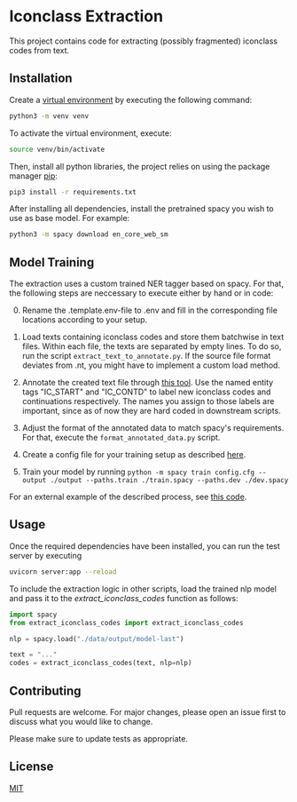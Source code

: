 # Iconclass Extraction

This project contains code for extracting (possibly fragmented)
iconclass codes from text.

## Installation

Create a [virtual environment](https://docs.python.org/3/library/venv.html)
by executing the following command:

```bash
python3 -m venv venv
```

To activate the virtual environment, execute:

```bash
source venv/bin/activate
```

Then, install all python libraries, the project relies on using
the package manager [pip](https://pip.pypa.io/en/stable/):

```bash
pip3 install -r requirements.txt
```

After installing all dependencies, install the pretrained
spacy you wish to use as base model.
For example:

```bash
python3 -m spacy download en_core_web_sm
```

## Model Training

The extraction uses a custom trained NER tagger based
on spacy. For that, the following steps are neccessary
to execute either by hand or in code:

0. Rename the .template.env-file to .env and fill in
   the corresponding file locations according to your
   setup.

1. Load texts containing iconclass codes and store them
   batchwise in text files. Within each file, the texts
   are separated by empty lines. To do so, run the
   script `extract_text_to_annotate.py`. If the source
   file format deviates from .nt, you might have to
   implement a custom load method.

2. Annotate the created text file through
   [this tool](https://tecoholic.github.io/ner-annotator/).
   Use the named entity tags "IC_START" and "IC_CONTD" to label new
   iconclass codes and continuations respectively.
   The names you assign to those labels are important,
   since as of now they are hard coded in downstream scripts.

3. Adjust the format of the annotated data to match
   spacy's requirements. For that, execute the `format_annotated_data.py` script.

4. Create a config file for your training setup as described
   [here](https://spacy.io/usage/training#quickstart).

5. Train your model by running
   `python -m spacy train config.cfg --output ./output --paths.train ./train.spacy --paths.dev ./dev.spacy`

For an external example of the described process,
see [this code](https://github.com/dreji18/NER-Training-Spacy-3.0/blob/main/NER%20Training%20with%20Spacy%20v3%20Notebook.ipynb).

## Usage

Once the required dependencies have been installed,
you can run the test server by executing

```bash
uvicorn server:app --reload
```

To include the extraction logic in other scripts,
load the trained nlp model and pass it to the
_extract_iconclass_codes_ function as follows:

```python
import spacy
from extract_iconclass_codes import extract_iconclass_codes

nlp = spacy.load("./data/output/model-last")

text = "..."
codes = extract_iconclass_codes(text, nlp=nlp)
```

## Contributing

Pull requests are welcome. For major changes, please open an issue first
to discuss what you would like to change.

Please make sure to update tests as appropriate.

## License

[MIT](https://choosealicense.com/licenses/mit/)

